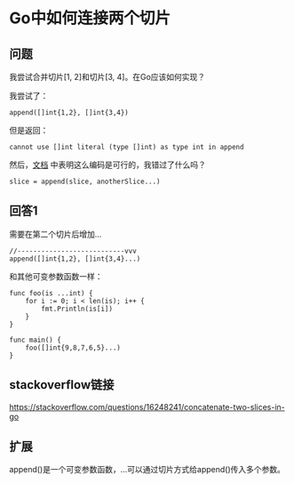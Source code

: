# Go中如何连接两个切片

## 问题
我尝试合并切片[1, 2]和切片[3, 4]。在Go应该如何实现？

我尝试了：
``` 
append([]int{1,2}, []int{3,4})
```
但是返回：
``` 
cannot use []int literal (type []int) as type int in append
```
然后，[文档](https://golang.org/pkg/builtin/#append) 中表明这么编码是可行的，我错过了什么吗？
``` 
slice = append(slice, anotherSlice...)
```

## 回答1
需要在第二个切片后增加...
``` 
//---------------------------vvv
append([]int{1,2}, []int{3,4}...)
```
和其他可变参数函数一样：
``` 
func foo(is ...int) {
    for i := 0; i < len(is); i++ {
        fmt.Println(is[i])
    }
}

func main() {
    foo([]int{9,8,7,6,5}...)
}
```

## stackoverflow链接
https://stackoverflow.com/questions/16248241/concatenate-two-slices-in-go

## 扩展
append()是一个可变参数函数，...可以通过切片方式给append()传入多个参数。